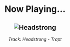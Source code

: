 <div align="center"> 
<h1>Now Playing...</h1>

![Headstrong](https://i.scdn.co/image/ab67616d00001e0274d9a833744be96426ee833c)
--
_<p>Track: Headstrong - Trapt </p>_
</div>
